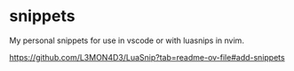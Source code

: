 # snippets

My personal snippets for use in vscode or with luasnips in nvim.

https://github.com/L3MON4D3/LuaSnip?tab=readme-ov-file#add-snippets
